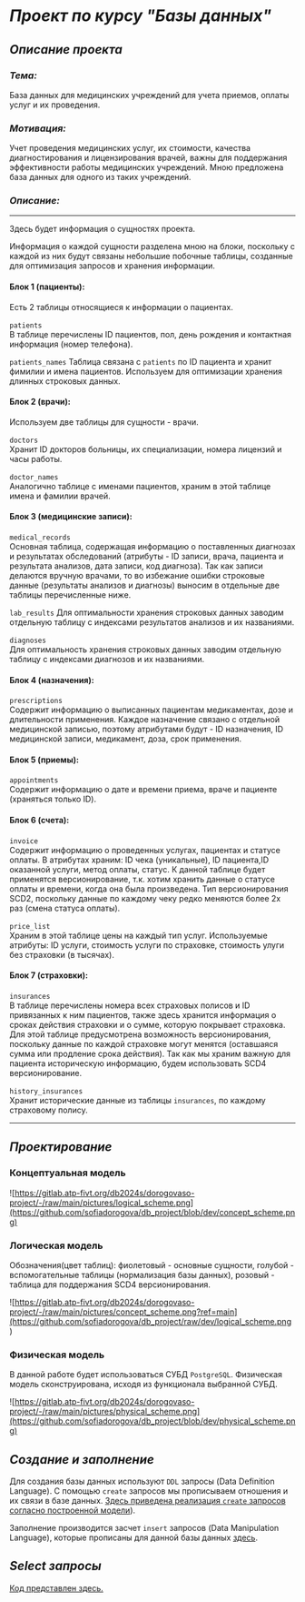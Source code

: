 # **_Проект по курсу "Базы данных"_**

## _Описание проекта_

### _Тема:_ 

База данных для медицинских учреждений для учета приемов, оплаты услуг и их проведения.

### _Мотивация:_

Учет проведения медицинских услуг, их стоимости, качества диагностирования и лицензирования врачей, важны для поддержания эффективности работы медицинских учреждений. Мною предложена база данных для одного из таких учреждений. 

### _Описание:_
---
 
Здесь будет информация о сущностях проекта.

Информация о каждой сущности разделена мною на блоки, поскольку с каждой из них будут связаны небольшие побочные таблицы, созданные для оптимизация запросов и хранения информации.


#### Блок 1 (пациенты): 

Есть 2 таблицы относящиеся к информации о пациентах. 

`patients`  
В таблице перечислены ID пациентов, пол, день рождения и контактная информация (номер телефона).  

`patients_names` 
Таблица связана с `patients` по ID пациента и хранит фимилии и имена пациентов. Используем для оптимизации хранения длинных строковых данных.

#### Блок 2 (врачи):

Используем две таблицы для сущности - врачи.

`doctors`  
Хранит ID докторов больницы, их специализации, номера лицензий и часы работы. 

`doctor_names`  
Аналогично таблице с именами пациентов, храним в этой таблице имена и фамилии врачей. 

#### Блок 3 (медицинские записи):

`medical_records`  
Основная таблица, содержащая информацию о поставленных диагнозах и результатах обследований (атрибуты - ID записи, врача, пациента и результата анализов, дата записи, код диагноза). Так как записи делаются вручную врачами, то во избежание ошибки строковые данные (результаты анализов и диагнозы) выносим в отдельные две таблицы перечисленные ниже.

`lab_results`
Для оптимальности хранения строковых данных заводим отдельную таблицу с индексами результатов анализов и их названиями.

`diagnoses`    
Для оптимальность хранения строковых данных заводим отдельную таблицу с индексами диагнозов и их названиями.


#### Блок 4 (назначения):

`prescriptions`  
Содержит информацию о выписанных пациентам медикаментах, дозе и длительности применения. Каждое назначение связано с отдельной медицинской записью, поэтому атрибутами будут - ID назначения, ID медицинской записи, медикамент, доза, срок применения.


#### Блок 5 (приемы):

`appointments`  
Содержит информацию о дате и времени приема, враче и пациенте (храняться только ID).

#### Блок 6 (счета):

`invoice`  
Содержит информацию о проведенных услугах, пациентах и статусе оплаты. В атрибутах храним: ID чека (уникальные), ID пациента,ID оказанной услуги, метод оплаты, статус. К данной таблице будет применятся версионирование, т.к. хотим хранить данные о статусе оплаты и времени, когда она была произведена. Тип версионирования SCD2, поскольку данные по каждому чеку редко меняются более 2х раз (смена статуса оплаты).

`price_list`  
Храним в этой таблице цены на каждый тип услуг. Используемые атрибуты: ID услуги, стоимость услуги по страховке, стоимость улуги без страховки (в тысячах).

#### Блок 7 (страховки):

`insurances`  
В таблице перечислены номера всех страховых полисов и ID привязанных к ним пациентов, также здесь хранится информация о сроках действия страховки и о сумме, которую покрывает страховка. Для этой таблице предусмотрена возможность версионирования, поскольку данные по каждой страховке могут менятся (оставшаяся сумма или продление срока действия). Так как мы храним важную для пациента историческую информацию, будем использовать SCD4 версионирование. 

`history_insurances`  
Хранит исторические данные из таблицы `insurances`, по каждому страховому полису. 


---

## _Проектирование_ 
### Концептуальная модель

![https://gitlab.atp-fivt.org/db2024s/dorogovaso-project/-/raw/main/pictures/logical_scheme.png](https://github.com/sofiadorogova/db_project/blob/dev/concept_scheme.png)


### Логическая модель

Обозначения(цвет таблиц): фиолетовый - основные сущности, голубой - вспомогательные таблицы (нормализация базы данных), розовый - таблица для поддержания SCD4 версионирования.

![https://gitlab.atp-fivt.org/db2024s/dorogovaso-project/-/raw/main/pictures/concept_scheme.png?ref=main](https://github.com/sofiadorogova/db_project/raw/dev/logical_scheme.png
)

### Физическая модель

В данной работе будет использоваться СУБД `PostgreSQL`. Физическая модель сконструирована, исходя из функционала выбранной СУБД. 

![https://gitlab.atp-fivt.org/db2024s/dorogovaso-project/-/raw/main/pictures/physical_scheme.png](https://github.com/sofiadorogova/db_project/blob/dev/physical_scheme.png)


## _Создание и заполнение_ 

Для создания базы данных используют `DDL` запросы (Data Definition Language). С помощью `create` запросов мы прописываем отношения и их связи в базе данных. [Здесь приведена реализация `create` запросов согласно построенной модели](https://github.com/sofiadorogova/db_project/blob/dev/create.sql)).

Заполнение производится засчет `insert` запросов (Data Manipulation Language), которые прописаны для данной базы данных [здесь](https://github.com/sofiadorogova/db_project/blob/dev/select.sql).

## _Select запросы_

[Код представлен здесь.](https://gitlab.atp-fivt.org/db2024s/dorogovaso-project/-/raw/main/scripts/select.sql?ref_type=heads)


